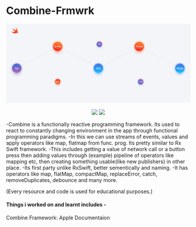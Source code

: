 # Combine-Frmwrk



<p align="center">
  
  
![](https://github.com/RamitSharma991/Combine-Frmwrk/blob/master/CombineFrmwrkIntro.playground/ss.png)


</p>


<p align="center">
<img src="https://img.shields.io/badge/iOS-13-brightgreen" />
<img src="https://img.shields.io/badge/swift%20-5.1-orange" />
</p>



-Combine is a functionally reactive programming framework. Its used to react to constantly changing environment in the app through functional programming paradigms.
-In this we can use streams of events, values and apply operators like map, flatmap from func. prog. Its pretty similar to Rx Swift framework.
-This includes getting a value of network call or a button press then adding values through (example) pipeline of operators like mapping etc, then creating something usable(like new publishers) in other place.
-Its first party unlike RxSwift, better sementically and naming.
-It has operators like map, flatMap, compactMap, replaceError, catch, removeDuplicates, debounce and many more.




(Every resource and code is used for educational purposes.)

#### Things i worked on and learnt includes -
Combine Framework: Apple Documentaion 
